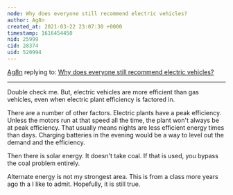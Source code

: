 ```yaml
---
node: Why does everyone still recommend electric vehicles?
author: Ag8n
created_at: 2021-03-22 23:07:30 +0000
timestamp: 1616454450
nid: 25999
cid: 28374
uid: 520994
---
```




[Ag8n](../profile/Ag8n) replying to: [Why does everyone still recommend electric vehicles?](../notes/gauravsingh2699/03-22-2021/why-does-everyone-still-recommend-electric-vehicles)

----
Double check me.  But, electric vehicles are more efficient than gas vehicles, even when electric plant efficiency is factored in.  

There are a number of other factors.  Electric plants have a peak efficiency.  Unless the motors  run at that speed all the time, the plant won't always be at peak efficiency.  That usually means nights are less efficient energy times than days.  Charging batteries in the evening would be a way to level out the demand and the efficiency.

Then there is solar energy.  It doesn't take coal. If that is used, you bypass the coal problem entirely.

Alternate energy is not my strongest area. This is from a class more years ago th a I like to admit.  Hopefully, it is still true.

